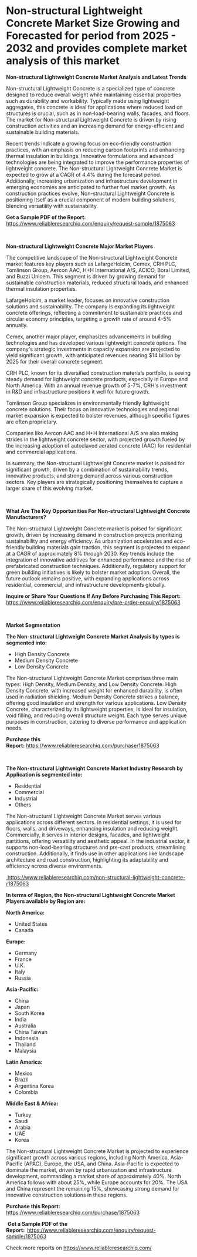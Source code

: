 <p><h1>Non-structural Lightweight Concrete Market Size Growing and Forecasted for period from 2025 - 2032 and provides complete market analysis of this market</h1></p><p><strong>Non-structural Lightweight Concrete Market Analysis and Latest Trends</strong></p>
<p><p>Non-structural Lightweight Concrete is a specialized type of concrete designed to reduce overall weight while maintaining essential properties such as durability and workability. Typically made using lightweight aggregates, this concrete is ideal for applications where reduced load on structures is crucial, such as in non-load-bearing walls, facades, and floors. The market for Non-structural Lightweight Concrete is driven by rising construction activities and an increasing demand for energy-efficient and sustainable building materials. </p><p>Recent trends indicate a growing focus on eco-friendly construction practices, with an emphasis on reducing carbon footprints and enhancing thermal insulation in buildings. Innovative formulations and advanced technologies are being integrated to improve the performance properties of lightweight concrete. The Non-structural Lightweight Concrete Market is expected to grow at a CAGR of 4.4% during the forecast period. Additionally, increasing urbanization and infrastructure development in emerging economies are anticipated to further fuel market growth. As construction practices evolve, Non-structural Lightweight Concrete is positioning itself as a crucial component of modern building solutions, blending versatility with sustainability.</p></p>
<p><strong>Get a Sample PDF of the Report:&nbsp;</strong> <a href="https://www.reliableresearchiq.com/enquiry/request-sample/1875063?utm_campaign=1129&utm_medium=2&utm_source=Github&utm_content=ia&utm_term=04022025&utm_id=non-structural-lightweight-concrete">https://www.reliableresearchiq.com/enquiry/request-sample/1875063</a></p>
<p>&nbsp;</p>
<p><strong>Non-structural Lightweight Concrete Major Market Players</strong></p>
<p><p>The competitive landscape of the Non-structural Lightweight Concrete market features key players such as LafargeHolcim, Cemex, CRH PLC, Tomlinson Group, Aercon AAC, H+H International A/S, ACICO, Boral Limited, and Buzzi Unicem. This segment is driven by growing demand for sustainable construction materials, reduced structural loads, and enhanced thermal insulation properties.</p><p>LafargeHolcim, a market leader, focuses on innovative construction solutions and sustainability. The company is expanding its lightweight concrete offerings, reflecting a commitment to sustainable practices and circular economy principles, targeting a growth rate of around 4-5% annually.</p><p>Cemex, another major player, emphasizes advancements in building technologies and has developed various lightweight concrete options. The company's strategic investments in capacity expansion are projected to yield significant growth, with anticipated revenues nearing $14 billion by 2025 for their overall concrete segment.</p><p>CRH PLC, known for its diversified construction materials portfolio, is seeing steady demand for lightweight concrete products, especially in Europe and North America. With an annual revenue growth of 5-7%, CRH's investment in R&D and infrastructure positions it well for future growth.</p><p>Tomlinson Group specializes in environmentally friendly lightweight concrete solutions. Their focus on innovative technologies and regional market expansion is expected to bolster revenues, although specific figures are often proprietary.</p><p>Companies like Aercon AAC and H+H International A/S are also making strides in the lightweight concrete sector, with projected growth fueled by the increasing adoption of autoclaved aerated concrete (AAC) for residential and commercial applications.</p><p>In summary, the Non-structural Lightweight Concrete market is poised for significant growth, driven by a combination of sustainability trends, innovative products, and strong demand across various construction sectors. Key players are strategically positioning themselves to capture a larger share of this evolving market.</p></p>
<p>&nbsp;</p>
<p><strong>What Are The Key Opportunities For Non-structural Lightweight Concrete Manufacturers?</strong></p>
<p><p>The Non-structural Lightweight Concrete market is poised for significant growth, driven by increasing demand in construction projects prioritizing sustainability and energy efficiency. As urbanization accelerates and eco-friendly building materials gain traction, this segment is projected to expand at a CAGR of approximately 8% through 2030. Key trends include the integration of innovative additives for enhanced performance and the rise of prefabricated construction techniques. Additionally, regulatory support for green building initiatives is likely to bolster market adoption. Overall, the future outlook remains positive, with expanding applications across residential, commercial, and infrastructure developments globally.</p></p>
<p><strong>Inquire or Share Your Questions If Any Before Purchasing This Report:</strong> <a href="https://www.reliableresearchiq.com/enquiry/pre-order-enquiry/1875063?utm_campaign=1129&utm_medium=2&utm_source=Github&utm_content=ia&utm_term=04022025&utm_id=non-structural-lightweight-concrete">https://www.reliableresearchiq.com/enquiry/pre-order-enquiry/1875063</a></p>
<p>&nbsp;</p>
<p><strong>Market Segmentation</strong></p>
<p><strong>The Non-structural Lightweight Concrete Market Analysis by types is segmented into:</strong></p>
<p><ul><li>High Density Concrete</li><li>Medium Density Concrete</li><li>Low Density Concrete</li></ul></p>
<p><p>The Non-structural Lightweight Concrete Market comprises three main types: High Density, Medium Density, and Low Density Concrete. High Density Concrete, with increased weight for enhanced durability, is often used in radiation shielding. Medium Density Concrete strikes a balance, offering good insulation and strength for various applications. Low Density Concrete, characterized by its lightweight properties, is ideal for insulation, void filling, and reducing overall structure weight. Each type serves unique purposes in construction, catering to diverse performance and application needs.</p></p>
<p><strong>Purchase this Report:&nbsp;</strong><a href="https://www.reliableresearchiq.com/purchase/1875063?utm_campaign=1129&utm_medium=2&utm_source=Github&utm_content=ia&utm_term=04022025&utm_id=non-structural-lightweight-concrete">https://www.reliableresearchiq.com/purchase/1875063</a></p>
<p>&nbsp;</p>
<p><strong>The Non-structural Lightweight Concrete Market Industry Research by Application is segmented into:</strong></p>
<p><ul><li>Residential</li><li>Commercial</li><li>Industrial</li><li>Others</li></ul></p>
<p><p>The Non-structural Lightweight Concrete Market serves various applications across different sectors. In residential settings, it is used for floors, walls, and driveways, enhancing insulation and reducing weight. Commercially, it serves in interior designs, facades, and lightweight partitions, offering versatility and aesthetic appeal. In the industrial sector, it supports non-load-bearing structures and pre-cast products, streamlining construction. Additionally, it finds use in other applications like landscape architecture and road construction, highlighting its adaptability and efficiency across diverse environments.</p></p>
<p><a href="https://www.reliableresearchiq.com/non-structural-lightweight-concrete-r1875063?utm_campaign=1129&utm_medium=2&utm_source=Github&utm_content=ia&utm_term=04022025&utm_id=non-structural-lightweight-concrete">&nbsp;https://www.reliableresearchiq.com/non-structural-lightweight-concrete-r1875063</a></p>
<p><strong>In terms of Region, the Non-structural Lightweight Concrete Market Players available by Region are:</strong></p>
<p>
    <p> <strong> North America: </strong>
        <ul>
            <li>United States</li>
            <li>Canada</li>
        </ul>
        </p> 
    <p> <strong> Europe: </strong>
        <ul>
            <li>Germany</li>
            <li>France</li>
            <li>U.K.</li>
            <li>Italy</li>
            <li>Russia</li>
        </ul>
        </p> 
    <p> <strong> Asia-Pacific: </strong>
        <ul>
            <li>China</li>
            <li>Japan</li>
            <li>South Korea</li>
            <li>India</li>
            <li>Australia</li>
            <li>China Taiwan</li>
            <li>Indonesia</li>
            <li>Thailand</li>
            <li>Malaysia</li>
        </ul>
        </p> 
    <p> <strong> Latin America: </strong>
        <ul>
            <li>Mexico</li>
            <li>Brazil</li>
            <li>Argentina Korea</li>
            <li>Colombia</li>
        </ul>
        </p> 
    <p> <strong> Middle East & Africa: </strong>
        <ul>
            <li>Turkey</li>
            <li>Saudi</li>
            <li>Arabia</li>
            <li>UAE</li>
            <li>Korea</li>
        </ul>
    </p>
    </p>
<p><p>The Non-structural Lightweight Concrete Market is projected to experience significant growth across various regions, including North America, Asia-Pacific (APAC), Europe, the USA, and China. Asia-Pacific is expected to dominate the market, driven by rapid urbanization and infrastructure development, commanding a market share of approximately 40%. North America follows with about 25%, while Europe accounts for 20%. The USA and China represent the remaining 15%, showcasing strong demand for innovative construction solutions in these regions.</p></p>
<p><strong>Purchase this Report: </strong><a href="https://www.reliableresearchiq.com/purchase/1875063?utm_campaign=1129&utm_medium=2&utm_source=Github&utm_content=ia&utm_term=04022025&utm_id=non-structural-lightweight-concrete">https://www.reliableresearchiq.com/purchase/1875063</a></p>
<p>&nbsp;<strong>Get a Sample PDF of the Report:&nbsp;&nbsp;</strong><a href="https://www.reliableresearchiq.com/enquiry/request-sample/1875063?utm_campaign=1129&utm_medium=2&utm_source=Github&utm_content=ia&utm_term=04022025&utm_id=non-structural-lightweight-concrete">https://www.reliableresearchiq.com/enquiry/request-sample/1875063</a></p>
<p><strong></strong></p>
<p>Check more reports on <a href="https://www.reliableresearchiq.com/?utm_campaign=1129&utm_medium=2&utm_source=Github&utm_content=ia&utm_term=04022025&utm_id=non-structural-lightweight-concrete">https://www.reliableresearchiq.com/</a></p>